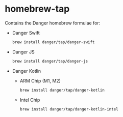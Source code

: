 # homebrew-tap

Contains the Danger homebrew formulae for:

- Danger Swift
  ```sh
  brew install danger/tap/danger-swift
  ```
  
- Danger JS
  ```sh
  brew install danger/tap/danger-js 
  ```
  
- Danger Kotlin
  * ARM Chip (M1, M2)
    ```sh
    brew install danger/tap/danger-kotlin
    ```
  * Intel Chip
    ```sh
    brew install danger/tap/danger-kotlin-intel
    ```
  
